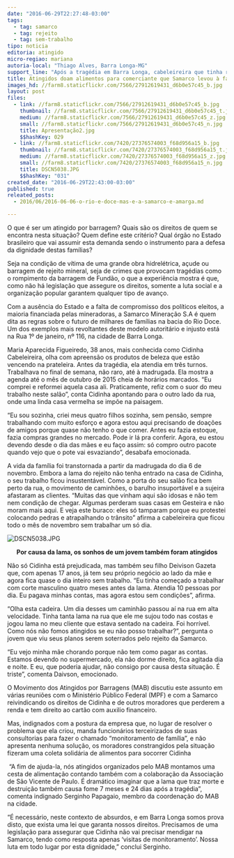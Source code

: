 ```yaml
---
date: "2016-06-29T22:27:48-03:00"
tags:
  - tag: samarco
  - tag: rejeito
  - tag: sem-trabalho
tipo: noticia
editoria: atingido
micro-regiao: mariana
autoria-local: "Thiago Alves, Barra Longa-MG"
support_line: "Após a tragédia em Barra Longa, cabeleireira que tinha renda mensal de R$ 7 mil, está praticamente sem trabalho.                                                                                                            "
title: Atingidos doam alimentos para comerciante que Samarco levou à falência
images_hd: //farm8.staticflickr.com/7566/27912619431_d6b0e57c45_b.jpg
layout: post
files:
  - link: //farm8.staticflickr.com/7566/27912619431_d6b0e57c45_b.jpg
    thumbnail: //farm8.staticflickr.com/7566/27912619431_d6b0e57c45_t.jpg
    medium: //farm8.staticflickr.com/7566/27912619431_d6b0e57c45_z.jpg
    small: //farm8.staticflickr.com/7566/27912619431_d6b0e57c45_n.jpg
    title: Apresentação2.jpg
    $$hashKey: 029
  - link: //farm8.staticflickr.com/7420/27376574003_f68d956a15_b.jpg
    thumbnail: //farm8.staticflickr.com/7420/27376574003_f68d956a15_t.jpg
    medium: //farm8.staticflickr.com/7420/27376574003_f68d956a15_z.jpg
    small: //farm8.staticflickr.com/7420/27376574003_f68d956a15_n.jpg
    title: DSCN5038.JPG
    $$hashKey: "031"
created_date: "2016-06-29T22:43:00-03:00"
published: true
releated_posts:
  - 2016/06/2016-06-06-o-rio-e-doce-mas-e-a-samarco-e-amarga.md

---
```

<p>O que &eacute; ser um atingido por barragem? Quais s&atilde;o os direitos de quem se encontra nesta situa&ccedil;&atilde;o? Quem define este crit&eacute;rio? Qual &oacute;rg&atilde;o no Estado brasileiro que vai assumir esta demanda sendo o instrumento para a defesa da dignidade destas fam&iacute;lias?</p>

<p>Seja na condi&ccedil;&atilde;o de v&iacute;tima de uma grande obra hidrel&eacute;trica, a&ccedil;ude ou barragem de rejeito mineral, seja de crimes que provocam trag&eacute;dias como o rompimento da barragem de Fund&atilde;o, o que a experi&ecirc;ncia mostra &eacute; que, como n&atilde;o h&aacute; legisla&ccedil;&atilde;o que assegure os direitos, somente a luta social e a organiza&ccedil;&atilde;o popular garantem qualquer tipo de avan&ccedil;o.</p>

<p>Com a aus&ecirc;ncia do Estado e a falta de compromisso dos pol&iacute;ticos eleitos, a maioria financiada pelas mineradoras, a Samarco Minera&ccedil;&atilde;o S.A &eacute; quem dita as regras sobre o futuro de milhares de fam&iacute;lias na bacia do Rio Doce. Um dos exemplos mais revoltantes deste modelo autorit&aacute;rio e injusto est&aacute; na Rua 1&ordm; de janeiro, n&ordm; 116, na cidade de Barra Longa.</p>

<p>Maria Aparecida Figueiredo, 38 anos, mais conhecida como Cidinha Cabeleireira, olha com apreens&atilde;o os produtos de beleza que est&atilde;o vencendo na prateleira. Antes da trag&eacute;dia, ela atendia em tr&ecirc;s turnos. Trabalhava no final de semana, n&atilde;o raro, at&eacute; &agrave; madrugada. Ela mostra a agenda at&eacute; o m&ecirc;s de outubro de 2015 cheia de hor&aacute;rios marcados. &ldquo;Eu comprei e reformei aquela casa ali. Praticamente, refiz com o suor do meu trabalho neste sal&atilde;o&rdquo;, conta Cidinha apontando para o outro lado da rua, onde uma linda casa vermelha se imp&otilde;e na paisagem.</p>

<p>&ldquo;Eu sou sozinha, criei meus quatro filhos sozinha, sem pens&atilde;o, sempre trabalhando com muito esfor&ccedil;o e agora estou aqui precisando de doa&ccedil;&otilde;es de amigos porque quase n&atilde;o tenho o que comer. Antes eu fazia estoque, fazia compras grandes no mercado. Pode ir l&aacute; pra conferir. Agora, eu estou devendo desde o dia das m&atilde;es e eu fa&ccedil;o assim: s&oacute; compro outro pacote quando vejo que o pote vai esvaziando&rdquo;, desabafa emocionada.</p>

<p>A vida da fam&iacute;lia foi transtornada a partir da madrugada do dia 6 de novembro. Embora a lama do rejeito n&atilde;o tenha entrado na casa de Cidinha, o seu trabalho ficou insustent&aacute;vel. Como a porta do seu sal&atilde;o fica bem perto da rua, o movimento de caminh&otilde;es, o barulho insuport&aacute;vel e a sujeira afastaram as clientes. &ldquo;Muitas das que vinham aqui s&atilde;o idosas e n&atilde;o tem nem condi&ccedil;&atilde;o de chegar. Algumas perderam suas casas em Gesteira e n&atilde;o moram mais aqui. E veja este buraco: eles s&oacute; tamparam porque eu protestei colocando pedras e atrapalhando o tr&acirc;nsito&rdquo; afirma a cabeleireira que ficou todo o m&ecirc;s de novembro sem trabalhar um s&oacute; dia.</p>

<p><img alt="DSCN5038.JPG" src="//farm8.staticflickr.com/7420/27376574003_f68d956a15_b.jpg" /></p>

<p align="center"><strong>Por causa da lama, os sonhos de um jovem tamb&eacute;m foram atingidos</strong></p>

<p>N&atilde;o s&oacute; Cidinha est&aacute; prejudicada, mas tamb&eacute;m seu filho Deivison Gazeta que, com apenas 17 anos, j&aacute; tem seu pr&oacute;prio neg&oacute;cio ao lado da m&atilde;e e agora fica quase o dia inteiro sem trabalho. &ldquo;Eu tinha come&ccedil;ado a trabalhar com corte masculino quatro meses antes da lama. Atendia 10 pessoas por dia. Eu pagava minhas contas, mas agora estou sem condi&ccedil;&otilde;es&rdquo;, afirma.</p>

<p>&ldquo;Olha esta cadeira. Um dia desses um caminh&atilde;o passou a&iacute; na rua em alta velocidade. Tinha tanta lama na rua que ele me sujou todo nas costas e jogou lama no meu cliente que estava sentado na cadeira. Foi horr&iacute;vel. Como n&oacute;s n&atilde;o fomos atingidos se eu n&atilde;o posso trabalhar?&rdquo;, pergunta o jovem que viu seus planos serem soterrados pelo rejeito da Samarco.</p>

<p>&ldquo;Eu vejo minha m&atilde;e chorando porque n&atilde;o tem como pagar as contas. Estamos devendo no supermercado, ela n&atilde;o dorme direito, fica agitada dia e noite. E eu, que poderia ajudar, n&atilde;o consigo por causa desta situa&ccedil;&atilde;o. &Eacute; triste&rdquo;, comenta Daivson, emocionado.</p>

<p>O Movimento dos Atingidos por Barragens (MAB) discutiu este assunto em v&aacute;rias reuni&otilde;es com o Minist&eacute;rio P&uacute;blico Federal (MPF) e com a Samarco reivindicando os direitos de Cidinha e de outros moradores que perderem a renda e tem direito ao cart&atilde;o com auxilio financeiro.</p>

<p>Mas, indignados com a postura da empresa que, no lugar de resolver o problema que ela criou, manda funcion&aacute;rios terceirizados de suas consultorias para fazer o chamado &ldquo;monitoramento de fam&iacute;lia&rdquo;, e n&atilde;o apresenta nenhuma solu&ccedil;&atilde;o, os moradores constrangidos pela situa&ccedil;&atilde;o fizeram uma coleta solid&aacute;ria de alimentos para socorrer Cidinha</p>

<p>&nbsp;&ldquo;A fim de ajuda-la, n&oacute;s atingidos organizados pelo MAB montamos uma cesta de alimenta&ccedil;&atilde;o contando tamb&eacute;m com a colabora&ccedil;&atilde;o da Associa&ccedil;&atilde;o de S&atilde;o Vicente de Paulo. &Eacute; dram&aacute;tico imaginar que a lama que traz morte e destrui&ccedil;&atilde;o tamb&eacute;m causa fome 7 meses e 24 dias ap&oacute;s a trag&eacute;dia&rdquo;, comenta indignado Serginho Papagaio, membro da coordena&ccedil;&atilde;o do MAB na cidade.</p>

<p>&ldquo;&Eacute; necess&aacute;rio, neste contexto de absurdos, e em Barra Longa somos prova disto, que exista uma lei que garanta nossos direitos. Precisamos de uma legisla&ccedil;&atilde;o para assegurar que Cidinha n&atilde;o vai precisar mendigar na Samarco, tendo como resposta apenas &lsquo;visitas de monitoramento&rsquo;. Nossa luta em todo lugar por esta dignidade,&rdquo; conclui Serginho.</p>
